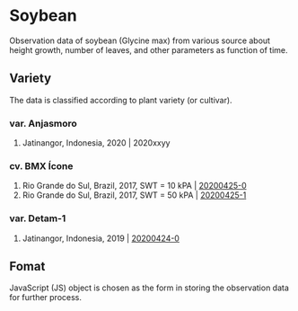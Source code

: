 # Soybean
Observation data of soybean (Glycine max) from various source about height growth, number of leaves, and other parameters as function of time.


## Variety
The data is classified according to plant variety (or cultivar).

### var. Anjasmoro
1. Jatinangor, Indonesia, 2020 | 2020xxyy

### cv. BMX Ícone
1. Rio Grande do Sul, Brazil, 2017, SWT = 10 kPA | [20200425-0](20200425-0.js)
2. Rio Grande do Sul, Brazil, 2017, SWT = 50 kPA | [20200425-1](20200425-1.js)
 
### var. Detam-1
1. Jatinangor, Indonesia, 2019 | [20200424-0](20200424-0.js)


## Fomat
JavaScript (JS) object is chosen as the form in storing the observation data for further process.

